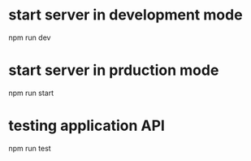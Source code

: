 
# start server in development mode
  npm run dev


# start server in prduction mode
  npm run start


# testing application API
  npm run test

